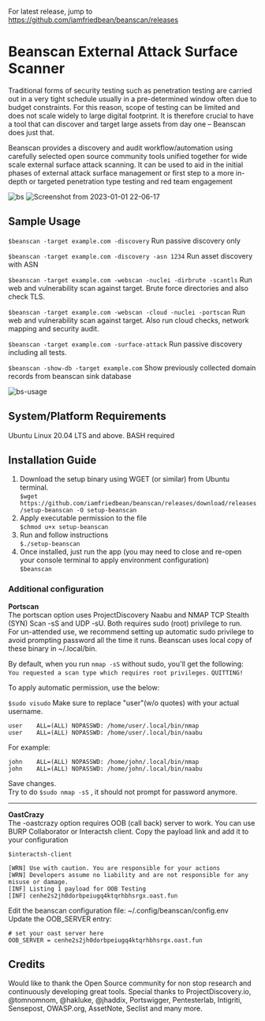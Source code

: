 For latest release, jump to https://github.com/iamfriedbean/beanscan/releases


# Beanscan External Attack Surface Scanner 

Traditional forms of security testing such as penetration testing are carried out in a very tight schedule usually in a pre-determined window often due to budget constraints. For this reason, scope of testing can be limited and does not scale widely to large digital footprint.  It is therefore crucial to have a tool that can discover and target large assets from day one – Beanscan does just that.​

Beanscan provides a discovery and audit workflow/automation using carefully selected open source community tools unified together for wide scale external surface attack scanning. It can be used to aid in the initial phases of external attack surface management or first step to a more in-depth or targeted penetration type testing and red team engagement

![bs](https://user-images.githubusercontent.com/121557872/210185870-77b6a4ec-279f-4dcf-a096-008e56b86931.png)
![Screenshot from 2023-01-01 22-06-17](https://user-images.githubusercontent.com/121557872/210185945-5490297c-8d07-4da2-bd0c-f2f327fba460.png)


## Sample Usage
`$beanscan -target example.com -discovery`  Run passive discovery only

`$beanscan -target example.com -discovery -asn 1234`  Run asset discovery with ASN 

`$beanscan -target example.com -webscan -nuclei -dirbrute -scantls` Run web and vulnerability scan against target. Brute force directories and also check TLS.

`$beanscan -target example.com -webscan -cloud -nuclei -portscan` Run web and vulnerability scan against target. Also run cloud checks, network mapping and security audit.

`$beanscan -target example.com -surface-attack` Run passive discovery including all tests. 

`$beanscan -show-db -target example.com` Show previously collected domain records from beanscan sink database

![bs-usage](https://user-images.githubusercontent.com/121557872/210186076-7091045a-fce0-46af-90c4-3e27210cf51a.png)

## System/Platform Requirements

Ubuntu Linux 20.04 LTS and above.
BASH required

## Installation Guide
1. Download the setup binary using WGET (or similar) from Ubuntu terminal.   
`$wget https://github.com/iamfriedbean/beanscan/releases/download/releases/setup-beanscan -O setup-beanscan`
3. Apply executable permission to the file   
`$chmod u+x setup-beanscan`
4. Run and follow instructions  
`$./setup-beanscan`
5. Once installed, just run the app (you may need to close and re-open your console terminal to apply environment configuration)     
`$beanscan`

### Additional configuration
**Portscan**  
The portscan option uses ProjectDiscovery Naabu and NMAP TCP Stealth (SYN) Scan -sS and UDP -sU. Both requires sudo (root) privilege to run.  
For un-attended use, we recommend setting up automatic sudo privilege to avoid prompting password all the time it runs.
Beanscan uses local copy of these binary in ~/.local/bin.   

By default, when you run `nmap -sS` without sudo, you'll get the following:  
`You requested a scan type which requires root privileges.`
`QUITTING!`

To apply automatic permission, use the below:

`$sudo visudo` Make sure to replace "user"(w/o quotes) with your actual username.

`user    ALL=(ALL) NOPASSWD: /home/user/.local/bin/nmap`  
`user    ALL=(ALL) NOPASSWD: /home/user/.local/bin/naabu`

For example:  

`john    ALL=(ALL) NOPASSWD: /home/john/.local/bin/nmap`  
`john    ALL=(ALL) NOPASSWD: /home/john/.local/bin/naabu`

Save changes.  
Try to do `$sudo nmap -sS` , it should not prompt for password anymore. 

*****

**OastCrazy**  
The -oastcrazy option requires OOB (call back) server to work. You can use BURP Collaborator or Interactsh client.
Copy the payload link and add it to your configuration


`$interactsh-client`   

`[WRN] Use with caution. You are responsible for your actions`  
`[WRN] Developers assume no liability and are not responsible for any misuse or damage.`  
`[INF] Listing 1 payload for OOB Testing`  
`[INF] cenhe2s2jh0dorbpeiugq4ktqrhbhsrgx.oast.fun`  


Edit the beanscan configuration file: ~/.config/beanscan/config.env  
Update the OOB_SERVER entry:  

`# set your oast server here`  
`OOB_SERVER = cenhe2s2jh0dorbpeiugq4ktqrhbhsrgx.oast.fun`


## Credits

Would like to thank the Open Source community for non stop research and continuously developing great tools. Special thanks to
ProjectDiscovery.io, @tomnomnom, @hakluke, @jhaddix, Portswigger, Pentesterlab, Intigriti, Sensepost, OWASP.org, AssetNote, Seclist and many more.  
